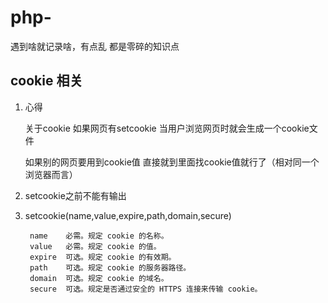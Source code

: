 # php-
遇到啥就记录啥，有点乱 都是零碎的知识点
## cookie 相关

1. 心得
   
    关于cookie 如果网页有setcookie 当用户浏览网页时就会生成一个cookie文件
   
    如果别的网页要用到cookie值 直接就到里面找cookie值就行了（相对同一个浏览器而言）

2. setcookie之前不能有输出

3. setcookie(name,value,expire,path,domain,secure)

        name	必需。规定 cookie 的名称。
        value	必需。规定 cookie 的值。
        expire	可选。规定 cookie 的有效期。
        path	可选。规定 cookie 的服务器路径。
        domain	可选。规定 cookie 的域名。
        secure	可选。规定是否通过安全的 HTTPS 连接来传输 cookie。
